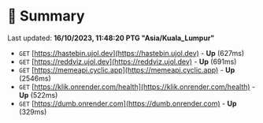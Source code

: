 # 📖 Summary
Last updated: **16/10/2023, 11:48:20 PTG "Asia/Kuala_Lumpur"**

- `GET` [https://hastebin.ujol.dev](https://hastebin.ujol.dev) - **Up** (627ms)
- `GET` [https://reddviz.ujol.dev](https://reddviz.ujol.dev) - **Up** (691ms)
- `GET` [https://memeapi.cyclic.app](https://memeapi.cyclic.app) - **Up** (2546ms)
- `GET` [https://klik.onrender.com/health](https://klik.onrender.com/health) - **Up** (522ms)
- `GET` [https://dumb.onrender.com](https://dumb.onrender.com) - **Up** (329ms)
